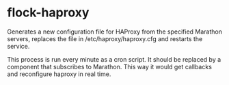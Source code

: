 flock-haproxy
=============

Generates a new configuration file for HAProxy from the specified Marathon
servers, replaces the file in /etc/haproxy/haproxy.cfg and restarts the service.

This process is run every minute as a cron script. It should be replaced
by a component that subscribes to Marathon. This way it would get callbacks
and reconfigure haproxy in real time.
